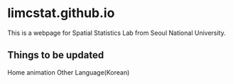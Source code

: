 # limcstat.github.io

This is a webpage for Spatial Statistics Lab from Seoul National University.

## Things to be updated

Home animation
Other Language(Korean)
